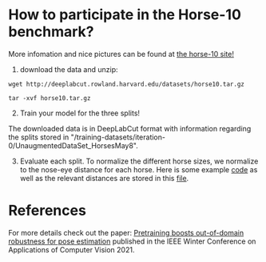 # How to participate in the Horse-10 benchmark?

More infomation and nice pictures can be found at [the horse-10 site!](http://www.mackenziemathislab.org/horse10)


1) download the data and unzip:

```
wget http://deeplabcut.rowland.harvard.edu/datasets/horse10.tar.gz

tar -xvf horse10.tar.gz
```

2) Train your model for the three splits!

The downloaded data is in DeepLabCut format with information regarding the splits stored in "/training-datasets/iteration-0/UnaugmentedDataSet_HorsesMay8". 

3) Evaluate each split. To normalize the different horse sizes, we normalize to the nose-eye distance for each horse. Here is some example [code](https://github.com/amathislab/Horse-10-benchmark/blob/master/normalize_errors.py) as well as the relevant distances are stored in this [file](https://github.com/amathislab/Horse-10-benchmark/blob/master/Horsescale.h5).


# References

For more details check out the paper: [Pretraining boosts out-of-domain robustness for pose estimation](https://openaccess.thecvf.com/content/WACV2021/html/Mathis_Pretraining_Boosts_Out-of-Domain_Robustness_for_Pose_Estimation_WACV_2021_paper.html) published in the IEEE Winter Conference on Applications of Computer Vision 2021.
